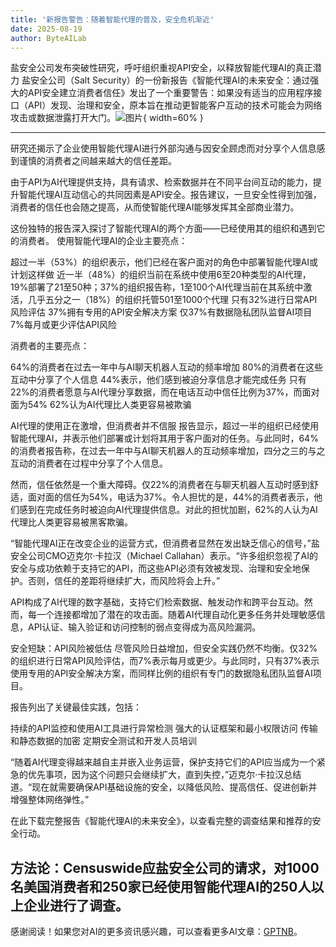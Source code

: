 ```yaml
---
title: '新报告警告：随着智能代理的普及，安全危机渐近'
date: 2025-08-19
author: ByteAILab
---
```


盐安全公司发布突破性研究，呼吁组织重视API安全，以释放智能代理AI的真正潜力
盐安全公司（Salt Security）的一份新报告《智能代理AI的未来安全：通过强大的API安全建立消费者信任》发出了一个重要警告：如果没有适当的应用程序接口（API）发现、治理和安全，原本旨在推动更智能客户互动的技术可能会为网络攻击或数据泄露打开大门。![图片](https://ai-techpark.com/wp-content/uploads/New-Report-1.jpg){ width=60% }

---
研究还揭示了企业使用智能代理AI进行外部沟通与因安全顾虑而对分享个人信息感到谨慎的消费者之间越来越大的信任差距。

由于API为AI代理提供支持，具有请求、检索数据并在不同平台间互动的能力，提升智能代理AI互动信心的共同因素是API安全。报告建议，一旦安全性得到加强，消费者的信任也会随之提高，从而使智能代理AI能够发挥其全部商业潜力。

这份独特的报告深入探讨了智能代理AI的两个方面——已经使用其的组织和遇到它的消费者。
使用智能代理AI的企业主要亮点：

超过一半（53%）的组织表示，他们已经在客户面对的角色中部署智能代理AI或计划这样做
近一半（48%）的组织当前在系统中使用6至20种类型的AI代理，19%部署了21至50种；37%的组织报告称，1至100个AI代理当前在其系统中激活，几乎五分之一（18%）的组织托管501至1000个代理
只有32%进行日常API风险评估
37%拥有专用的API安全解决方案
仅37%有数据隐私团队监督AI项目
7%每月或更少评估API风险

消费者的主要亮点：

64%的消费者在过去一年中与AI聊天机器人互动的频率增加
80%的消费者在这些互动中分享了个人信息
44%表示，他们感到被迫分享信息才能完成任务
只有22%的消费者愿意与AI代理分享数据，而在电话互动中信任比例为37%，而面对面为54%
62%认为AI代理比人类更容易被欺骗

AI代理的使用正在激增，但消费者并不信服
报告显示，超过一半的组织已经使用智能代理AI，并表示他们部署或计划将其用于客户面对的任务。与此同时，64%的消费者报告称，在过去一年中与AI聊天机器人的互动频率增加，四分之三的与之互动的消费者在过程中分享了个人信息。

然而，信任依然是一个重大障碍。仅22%的消费者在与聊天机器人互动时感到舒适，面对面的信任为54%，电话为37%。令人担忧的是，44%的消费者表示，他们感到在完成任务时被迫向AI代理提供信息。对此的担忧加剧，62%的人认为AI代理比人类更容易被黑客欺骗。

“智能代理AI正在改变企业的运营方式，但消费者显然在发出缺乏信心的信号，”盐安全公司CMO迈克尔·卡拉汉（Michael Callahan）表示。“许多组织忽视了AI的安全与成功依赖于支持它的API，而这些API必须有效被发现、治理和安全地保护。否则，信任的差距将继续扩大，而风险将会上升。”

API构成了AI代理的数字基础，支持它们检索数据、触发动作和跨平台互动。然而，每一个连接都增加了潜在的攻击面。随着AI代理自动化更多任务并处理敏感信息，API认证、输入验证和访问控制的弱点变得成为高风险漏洞。

安全短缺：API风险被低估
尽管风险日益增加，但安全实践仍然不均衡。仅32%的组织进行日常API风险评估，而7%表示每月或更少。与此同时，只有37%表示使用专用的API安全解决方案，而同样比例的组织有专门的数据隐私团队监督AI项目。

报告列出了关键最佳实践，包括：

持续的API监控和使用AI工具进行异常检测
强大的认证框架和最小权限访问
传输和静态数据的加密
定期安全测试和开发人员培训

“随着AI代理变得越来越自主并嵌入业务运营，保护支持它们的API应当成为一个紧急的优先事项，因为这个问题只会继续扩大，直到失控，”迈克尔·卡拉汉总结道。“现在就需要确保API基础设施的安全，以降低风险、提高信任、促进创新并增强整体网络弹性。”

在此下载完整报告《智能代理AI的未来安全》，以查看完整的调查结果和推荐的安全行动。

方法论：Censuswide应盐安全公司的请求，对1000名美国消费者和250家已经使用智能代理AI的250人以上企业进行了调查。
---
感谢阅读！如果您对AI的更多资讯感兴趣，可以查看更多AI文章：[GPTNB](https://gptnb.com)。